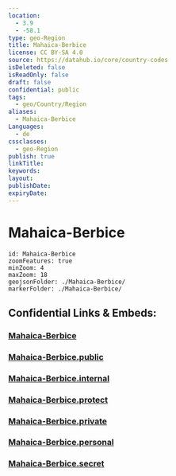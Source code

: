 ```yaml
---
location:
  - 3.9
  - -58.1
type: geo-Region
title: Mahaica-Berbice
license: CC BY-SA 4.0
source: https://datahub.io/core/country-codes
isDeleted: false
isReadOnly: false
draft: false
confidential: public
tags:
  - geo/Country/Region
aliases:
  - Mahaica-Berbice
Languages:
  - de
cssclasses:
  - geo-Region
publish: true
linkTitle:
keywords:
layout:
publishDate:
expiryDate:
---
```


# Mahaica-Berbice

```leaflet
id: Mahaica-Berbice
zoomFeatures: true 
minZoom: 4 
maxZoom: 18
geojsonFolder: ./Mahaica-Berbice/
markerFolder: ./Mahaica-Berbice/
```


## Confidential Links & Embeds: 

### [Mahaica-Berbice](/_Standards/Earth/Continent/America~South/Guyana/Regions~Guyana/Mahaica-Berbice.md) 

### [Mahaica-Berbice.public](/_public/Earth/Continent/America~South/Guyana/Regions~Guyana/Mahaica-Berbice.public.md) 

### [Mahaica-Berbice.internal](/_internal/Earth/Continent/America~South/Guyana/Regions~Guyana/Mahaica-Berbice.internal.md) 

### [Mahaica-Berbice.protect](/_protect/Earth/Continent/America~South/Guyana/Regions~Guyana/Mahaica-Berbice.protect.md) 

### [Mahaica-Berbice.private](/_private/Earth/Continent/America~South/Guyana/Regions~Guyana/Mahaica-Berbice.private.md) 

### [Mahaica-Berbice.personal](/_personal/Earth/Continent/America~South/Guyana/Regions~Guyana/Mahaica-Berbice.personal.md) 

### [Mahaica-Berbice.secret](/_secret/Earth/Continent/America~South/Guyana/Regions~Guyana/Mahaica-Berbice.secret.md)

